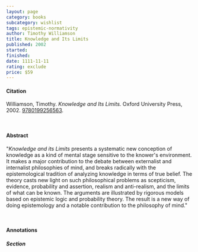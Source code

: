 ```yaml
---
layout: page
category: books
subcategory: wishlist
tags: epistemic-normativity
author: Timothy Williamson
title: Knowledge and Its Limits
published: 2002
started:
finished:
date: 1111-11-11
rating: exclude
price: $59
---
```


#### Citation

Williamson, Timothy. *Knowledge and Its Limits.* Oxford University Press, 2002. [9780199256563](https://global.oup.com/academic/product/knowledge-and-its-limits-9780199256563).

<br>

#### Abstract

"*Knowledge and its Limits* presents a systematic new conception of knowledge as a kind of mental stage sensitive to the knower's environment. It makes a major contribution to the debate between externalist and internalist philosophies of mind, and breaks radically with the epistemological tradition of analyzing knowledge in terms of true belief. The theory casts new light on such philosophical problems as scepticism, evidence, probability and assertion, realism and anti-realism, and the limits of what can be known. The arguments are illustrated by rigorous models based on epistemic logic and probability theory. The result is a new way of doing epistemology and a notable contribution to the philosophy of mind."

<br>

#### Annotations

##### Section
